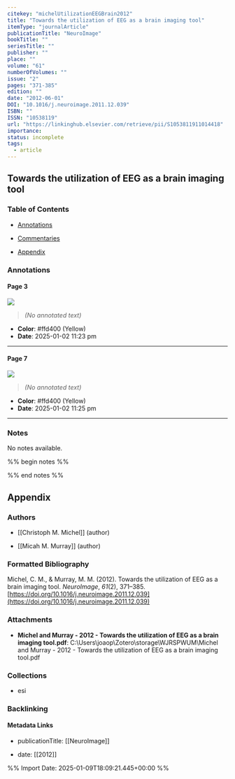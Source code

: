 ```yaml
---
citekey: "michelUtilizationEEGBrain2012"
title: "Towards the utilization of EEG as a brain imaging tool"
itemType: "journalArticle"
publicationTitle: "NeuroImage"
bookTitle: ""
seriesTitle: ""
publisher: ""
place: ""
volume: "61"
numberOfVolumes: ""
issue: "2"
pages: "371-385"
edition: ""
date: "2012-06-01"
DOI: "10.1016/j.neuroimage.2011.12.039"
ISBN: ""
ISSN: "10538119"
url: "https://linkinghub.elsevier.com/retrieve/pii/S1053811911014418"
importance: 
status: incomplete
tags:
  - article
---
```


## Towards the utilization of EEG as a brain imaging tool

### Table of Contents

- [Annotations](#annotations)

+ [Commentaries](#commentaries)

- [Appendix](#appendix)

### Annotations




#### Page 3




![](<0 - Supplementary/images/michelUtilizationEEGBrain2012.md/image-3-x36-y235.png>)



> *(No annotated text)*




- **Color**: #ffd400 (Yellow)
- **Date**: 2025-01-02 11:23 pm

---



#### Page 7




![](<0 - Supplementary/images/michelUtilizationEEGBrain2012.md/image-7-x27-y42.png>)



> *(No annotated text)*




- **Color**: #ffd400 (Yellow)
- **Date**: 2025-01-02 11:25 pm

---





### Notes


No notes available.


%% begin notes %%

<!-- Write your personal notes here -->

%% end notes %%

## Appendix

### Authors


- [[Christoph M. Michel]] (author)

- [[Micah M. Murray]] (author)




### Formatted Bibliography

Michel, C. M., & Murray, M. M. (2012). Towards the utilization of EEG as a brain imaging tool. _NeuroImage_, _61_(2), 371–385. [https://doi.org/10.1016/j.neuroimage.2011.12.039](https://doi.org/10.1016/j.neuroimage.2011.12.039)




### Attachments


- **Michel and Murray - 2012 - Towards the utilization of EEG as a brain imaging tool.pdf**: C:\Users\joaop\Zotero\storage\WJRSPWUM\Michel and Murray - 2012 - Towards the utilization of EEG as a brain imaging tool.pdf




### Collections


- esi





### Backlinking


#### Metadata Links


- publicationTitle: [[NeuroImage]]




- date: [[2012]]





<!-- Any additional notes or comments -->


%% Import Date: 2025-01-09T18:09:21.445+00:00 %%

